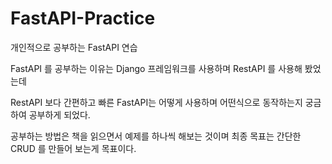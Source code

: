 # FastAPI-Practice

개인적으로 공부하는 FastAPI 연습

FastAPI 를 공부하는 이유는 Django 프레임워크를 사용하며 RestAPI 를 사용해 봤었는데

RestAPI 보다 간편하고 빠른 FastAPI는 어떻게 사용하며 어떤식으로 동작하는지 궁금하여 공부하게 되었다.

공부하는 방법은 책을 읽으면서 예제를 하나씩 해보는 것이며 최종 목표는 간단한 CRUD 를 만들어 보는게 목표이다.
